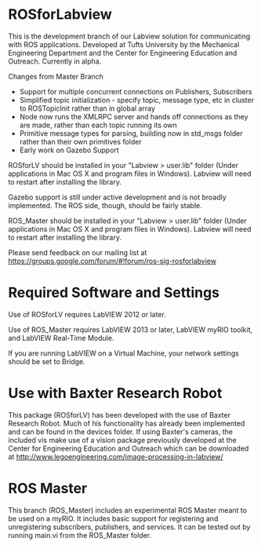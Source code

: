 ROSforLabview
=============

This is the development branch of our Labview solution for communicating with ROS applications. Developed at Tufts University by the Mechanical Engineering Department and the Center for Engineering Education and Outreach. Currently in alpha.

Changes from Master Branch
  - Support for multiple concurrent connections on Publishers, Subscribers
  - Simplified topic initialization - specify topic, message type, etc in cluster to ROSTopicInit rather than in global   array
  - Node now runs the XMLRPC server and hands off connections as they are made, rather than each topic running its own
  - Primitive message types for parsing, building now in std_msgs folder rather than their own primitives folder
  - Early work on Gazebo Support

ROSforLV should be installed in your "Labview > user.lib" folder (Under applications in Mac OS X and program files in Windows). Labview will need to restart after installing the library.

Gazebo support is still under active development and is not broadly implemented.  The ROS side, though, should be fairly stable.

ROS_Master should be installed in your "Labview > user.lib" folder (Under applications in Mac OS X and program files in Windows). Labview will need to restart after installing the library.

Please send feedback on our mailing list at https://groups.google.com/forum/#!forum/ros-sig-rosforlabview
<!---

REQUIRED EXTERNAL PACKAGES
==========================
Use of this package requires the installation of the OpenG MD5 Library, which can be installed through the VI Package Manager ( http://jki.net/vipm )
-->

Required Software and Settings
==============================
Use of ROSforLV requires LabVIEW 2012 or later.

Use of ROS_Master requires LabVIEW 2013 or later, LabVIEW myRIO toolkit, and LabVIEW Real-Time Module.

If you are running LabVIEW on a Virtual Machine, your network settings should be set to Bridge.

Use with Baxter Research Robot
==============================
This package (ROSforLV) has been developed with the use of Baxter Research Robot. Much of his functionality has already been implemented and can be found in the devices folder. If using Baxter's cameras, the included vis make use of a vision package previously developed at the Center for Engineering Education and Outreach which can be downloaded at http://www.legoengineering.com/image-processing-in-labview/

ROS Master
==========
This branch (ROS_Master) includes an experimental ROS Master meant to be used on a myRIO. It includes basic support for registering and unregistering subscribers, publishers, and services. It can be tested out by running main.vi from the ROS_Master folder. 

